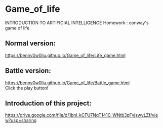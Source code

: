 # Game_of_life
INTRODUCTION TO ARTIFICIAL INTELLIGENCE Homework : conway's game of life.  
## Normal version:
https://benny0w0liu.github.io/Game_of_life/Life_game.html  
## Battle version:
https://benny0w0liu.github.io/Game_of_life/Battle_game.html  
Click the play button!  
## Introduction of this project:
https://drive.google.com/file/d/1bnl_kCFU7NqT141C_WNtb3pFvjswvLZf/view?usp=sharing
